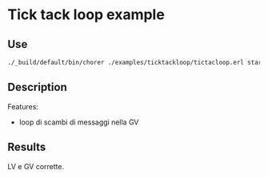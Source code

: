 # Tick tack loop example

## Use

```bash
./_build/default/bin/chorer ./examples/ticktackloop/tictacloop.erl start0 examples/ticktackloop
```

## Description

Features:

- loop di scambi di messaggi nella GV

## Results

LV e GV corrette.